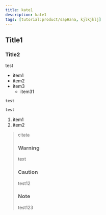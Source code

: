 ```yaml
---
title: kate1
description: kate1
tags: [tutorial:product/sapHana, kjlkjklj]
---
```

## Title1
### Title2

test

* item1
* item2
* item3
    * item31

```
test
```

``` javascript
test
```

1. item1
2. item2

> citata 
&nbsp;
>### Warning
> text
&nbsp;
>### Caution
> test12
&nbsp;
>### Note
> test123
&nbsp;
